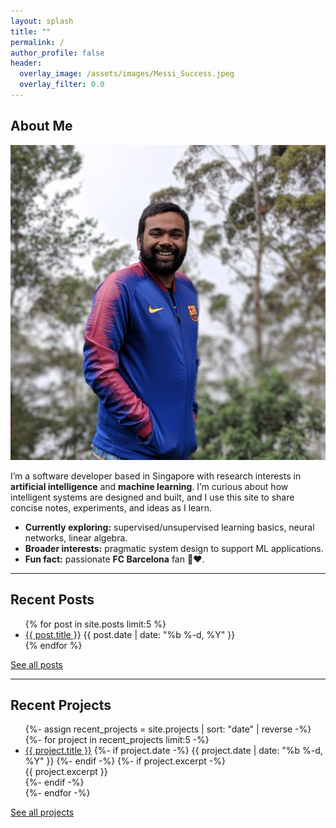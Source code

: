 ```yaml
---
layout: splash
title: ""
permalink: /
author_profile: false
header:
  overlay_image: /assets/images/Messi_Success.jpeg
  overlay_filter: 0.0
---
```


## About Me

<div class="about-card">
  <div class="about-image">
    <img src="/assets/images/PR.jpeg" alt="Prashant Rai" class="about-rect" />
  </div>
  <div class="about-text">
    <p>
      I’m a software developer based in Singapore with research interests in 
      <strong>artificial intelligence</strong> and <strong>machine learning</strong>.
      I’m curious about how intelligent systems are designed and built, and I use this 
      site to share concise notes, experiments, and ideas as I learn.
    </p>
    <ul>
      <li><strong>Currently exploring:</strong> supervised/unsupervised learning basics, neural networks, linear algebra.</li>
      <li><strong>Broader interests:</strong> pragmatic system design to support ML applications.</li>
      <li><strong>Fun fact:</strong> passionate <strong>FC Barcelona</strong> fan 💙❤️.</li>
    </ul>
  </div>
</div>

---

## Recent Posts
<ul>
{% for post in site.posts limit:5 %}
  <li>
    <a href="{{ post.url | relative_url }}">{{ post.title }}</a>
    <span class="page__meta">{{ post.date | date: "%b %-d, %Y" }}</span>
  </li>
{% endfor %}
</ul>
<p><a class="btn" href="/blog/">See all posts</a></p>

---

## Recent Projects
<ul>
{%- assign recent_projects = site.projects | sort: "date" | reverse -%}
{%- for project in recent_projects limit:5 -%}
  <li>
    <a href="{{ project.url | relative_url }}">{{ project.title }}</a>
    {%- if project.date -%}
      <span class="page__meta">{{ project.date | date: "%b %-d, %Y" }}</span>
    {%- endif -%}
    {%- if project.excerpt -%}
      <div class="archive__item-excerpt">{{ project.excerpt }}</div>
    {%- endif -%}
  </li>
{%- endfor -%}
</ul>
<p><a class="btn" href="/projects/">See all projects</a></p>
